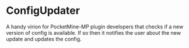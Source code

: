 # ConfigUpdater
A handy virion for PocketMine-MP plugin developers that checks if a new version of config is available. If so then it notifies the user about the new update and updates the config.
